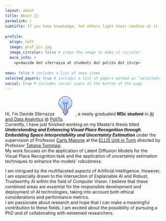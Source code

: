 ```yaml
---
layout: about
title: About 🙌🏻
permalink: /
subtitle: If you have knowledge, let others light their candles at it. - <b>Margaret Fuller</b>

profile:
  align: left
  image: prof_pic.jpg
  image_circular: false # crops the image to make it circular
  more_info: >
    <p>davide dot sferrazza at studenti dot polito dot it</p>

news: false # includes a list of news items
selected_papers: true # includes a list of papers marked as "selected={true}"
social: true # includes social icons at the bottom of the page
---
```


Hi, I'm Davide Sferrazza <img src="assets/img/icons8-light.gif" alt="Light"/>, a newly graduated **MSc student** in [AI and Data Analytics](https://didattica.polito.it/pls/portal30/sviluppo.offerta_formativa_2019.vis?p_coorte=2023&p_sdu=37&p_cds=18&p_ori=13087) @ [PoliTo](https://www.polito.it/en/).\
Currently, I have just finished working on my Master’s thesis titled **_Understanding and Enhancing Visual Place Recognition through Embedding Space Interpretability and Uncertainty Estimation_** under the supervision of Professor [Carlo Masone](https://cmas1.github.io/) at the [ELLIS Unit in Turin](https://ellis.eu/units/turin) directed by Professor [Tatiana Tommasi](http://www.tatianatommasi.com/). \
My work focuses on the application of Latent Diffusion Models for the Visual Place Recognition task and the application of uncertainty estimation techniques to enhance the models' robustness.

I am intrigued by the multifaceted aspects of Artificial Intelligence. However, I am especially drawn to the intersection of Explainable AI and Robust, Trustworthy AI within the field of Computer Vision. I believe that these combined areas are essential for the responsible development and deployment of AI technologies, taking into account both ethical considerations and performance metrics. \
I am passionate about research and hope that I can make a meaningful contribution to these fields. I am excited about the possibility of pursuing a PhD and of collaborating with esteemed researchers.